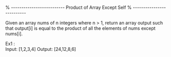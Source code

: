 % --------------------------
Product of Array Except Self
% --------------------------

Given an array nums of n integers where n > 1,  return an array output such that
output[i] is equal to the product of all the elements of nums except nums[i].

Ex1 :  
Input:  [1,2,3,4]
Output: [24,12,8,6]



